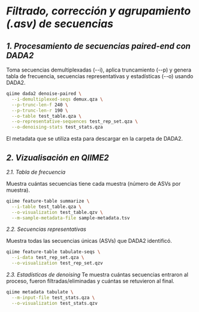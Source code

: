 # *Filtrado, corrección y agrupamiento (.asv) de secuencias*

## *1. Procesamiento de secuencias paired-end con DADA2*
Toma secuencias demultiplexadas (--i), aplica truncamiento (--p) y genera tabla de frecuencia, secuencias representativas y estadísticas (--o) usando DADA2.
```bash
qiime dada2 denoise-paired \
  --i-demultiplexed-seqs demux.qza \
  --p-trunc-len-f 240 \
  --p-trunc-len-r 190 \
  --o-table test_table.qza \
  --o-representative-sequences test_rep_set.qza \
  --o-denoising-stats test_stats.qza
```
El metadata que se utiliza esta para descargar en la carpeta de DADA2.

## *2. Vizualisación en QIIME2*
*2.1. Tabla de frecuencia*

Muestra cuántas secuencias tiene cada muestra (número de ASVs por muestra).
```bash
qiime feature-table summarize \
  --i-table test_table.qza \
  --o-visualization test_table.qzv \
  --m-sample-metadata-file sample-metadata.tsv
```

*2.2. Secuencias representativas*

Muestra todas las secuencias únicas (ASVs) que DADA2 identificó.
```bash
qiime feature-table tabulate-seqs \
  --i-data test_rep_set.qza \
  --o-visualization test_rep_set.qzv
```

*2.3. Estadísticas de denoising*
Te muestra cuántas secuencias entraron al proceso, fueron filtradas/eliminadas y cuántas se retuvieron al final.
```bash
qiime metadata tabulate \
  --m-input-file test_stats.qza \
  --o-visualization test_stats.qzv
```

